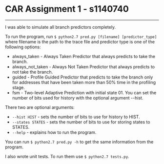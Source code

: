 CAR Assignment 1 - s1140740
===================
-------------------

I was able to simulate all branch predictors completely.

To run the program, run `$ python2.7 pred.py [filename] [predictor_type]` where filename
is the path to the trace file and predictor type is one of the following options:

 - always_taken - Always Taken Predictor that always predicts to take the branch.
 - always_not_taken - Always Not Taken Predictor that always predicts to not take the branch.
 - guided - Profile Guided Predictor that predicts to take the branch only for addresses that have been taken more than 50% time in the profiling stage.
 - fsm - Two-level Adaptive Prediction with initial state 01. You can set the number of bits used for history with the optional argument --hist.

There two are optional arguments:

 - `--hist HIST` - sets the number of bits to use for history to HIST.
 - `--states STATES` - sets the number of bits to use for storing states to STATES.
 - `--help` - explains how to run the program.

You can run `$ python2.7 pred.py -h` to get the same information from the program.

I also wrote unit tests. To run them use `$ python2.7 tests.py`.
